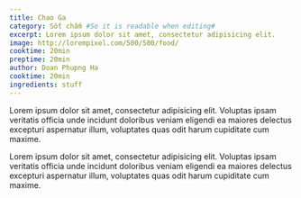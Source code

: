 ```yaml
---
title: Chao Ga
category: Sốt chấm #So it is readable when editing#
excerpt: Lorem ipsum dolor sit amet, consectetur adipisicing elit.
image: http://lorempixel.com/500/500/food/
cooktime: 20min
preptime: 20min
author: Doan Phupng Ha
cooktime: 20min
ingredients: stuff
---
```

Lorem ipsum dolor sit amet, consectetur adipisicing elit. Voluptas ipsam veritatis officia unde incidunt doloribus veniam eligendi ea maiores delectus excepturi aspernatur illum, voluptates quas odit harum cupiditate cum maxime.

Lorem ipsum dolor sit amet, consectetur adipisicing elit. Voluptas ipsam veritatis officia unde incidunt doloribus veniam eligendi ea maiores delectus excepturi aspernatur illum, voluptates quas odit harum cupiditate cum maxime.
